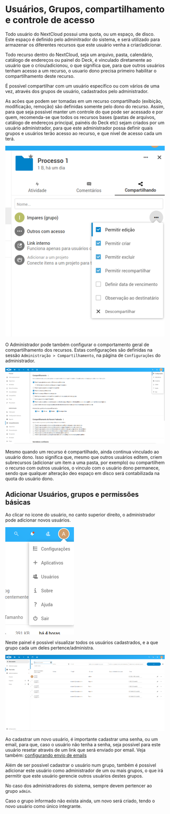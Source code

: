 # Usuários, Grupos, compartilhamento e controle de acesso

Todo usuário do NextCloud possui uma quota, ou um espaço, de disco. Este espaço é definido pelo adminitrador do sistema, e será utilizado para armazenar os diferentes recursos que este usuário venha a criar/adicionar.

Todo recurso dentro do NextCloud, seja um arquivo, pasta, calendário, catálogo de endereços ou painel do Deck, é vinculado diretamente ao usuário que o criou/adicionou, o que significa que, para que outros usuários tenham acesso a um recurso, o usuario dono precisa primeiro habilitar o compartilhamento deste recurso.

É possivel compartilhar com um usuário específico ou com vários de uma vez, através dos grupos de usuário, cadastrados pelo administrador.

As acões que podem ser tomadas em um recurso compartilhado (exibição, modificação, remoção) são definidas somente pelo dono do recurso. Assim, para que seja possivel manter um controle do que pode ser acessado e por quem, recomenda-se que todos os recursos bases (pastas de arquivos, catálogo de endereços principal, painéis do Deck etc) sejam criados por um usuário administrador, para que este administrador possa definir quais grupos e usuários terão acesso ao recurso, e que nivel de acesso cada um terá.

![Opções de Compartilhamento](./imagens/usuarios-compartilhamento/opcoes-compartilhamento.png)

O Administrador pode também configurar o comportamento geral de compartilhamento dos recursos. Estas configurações são definidas na sessão `Administração > Compartilhamento`, na página de `Configurações` do administrador.

![Configuração do comportamento de compartilhamento](./imagens/usuarios-compartilhamento/configuracao-admin-compartilhamento.png)

Mesmo quando um recurso é compartilhado, ainda continua vinculado ao usuário dono. Isso significa que, mesmo que outros usuários editem, criem subrecursos (adicionar um item a uma pasta, por exemplo) ou compartilhem o recurso com outros usuários, o vinculo com o usuário dono permanece, sendo que qualquer alteração deo espaço em disco será contabilizada na quota do usuário dono.

## Adicionar Usuários, grupos e permissões básicas

Ao clicar no icone do usuário, no canto superior direito, o administrador pode adicionar novos usuários.

![Menu Usuário](./imagens/usuarios-compartilhamento/menu-usuario-admin.png)

Neste painel é possivel visualizar todos os usuários cadastrados, e a que grupo cada um deles pertence/administra.

![Formulário Novo Usuário](./imagens/usuarios-compartilhamento/formulario-novo-usuario.png)

Ao cadastrar um novo usuário, é importante cadastrar uma senha, ou um email, para que, caso o usuário não tenha a senha, seja possivel para este usuário resetar através de um link que será enviado por email. Veja também: [configurando envio de emails](./configurar-email.md)

Além de ser possivel cadastrar o usuário num grupo, também é possivel adicionar este usuário como administrador de um ou mais grupos, o que irá permitir que este usuário gerencie outros usuários destes grupos.

No caso dos administradores do sistema, sempre devem pertencer ao grupo `admin`.

Caso o grupo informado não exista ainda, um novo será criado, tendo o novo usuário como único integrante.
